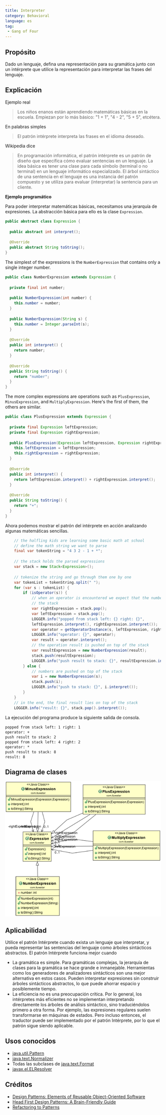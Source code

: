 ```yaml
---
title: Interpreter
category: Behavioral
language: es
tag:
 - Gang of Four
---
```


## Propósito

Dado un lenguaje, defina una representación para su gramática junto con un intérprete que utilice la
representación para interpretar las frases del lenguaje.

## Explicación

Ejemplo real

> Los niños enanos están aprendiendo matemáticas básicas en la escuela. Empiezan por lo más básico: "1 + 1", "4 - 2", "5 + 5", etcétera.

En palabras simples

> El patrón intérprete interpreta las frases en el idioma deseado.

Wikipedia dice

> En programación informática, el patrón intérprete es un patrón de diseño que especifica cómo evaluar sentencias en un lenguaje. La idea básica es tener una clase para cada símbolo (terminal o no terminal) en un lenguaje informático especializado. El árbol sintáctico de una sentencia en el lenguaje es una instancia del patrón compuesto y se utiliza para evaluar (interpretar) la sentencia para un cliente.

**Ejemplo programático**

Para poder interpretar matemáticas básicas, necesitamos una jerarquía de expresiones. La abstracción básica para ello es la clase `Expression`.

```java
public abstract class Expression {

  public abstract int interpret();

  @Override
  public abstract String toString();
}
```

The simplest of the expressions is the `NumberExpression` that contains only a single integer number.

```java
public class NumberExpression extends Expression {

  private final int number;

  public NumberExpression(int number) {
    this.number = number;
  }

  public NumberExpression(String s) {
    this.number = Integer.parseInt(s);
  }

  @Override
  public int interpret() {
    return number;
  }

  @Override
  public String toString() {
    return "number";
  }
}
```

The more complex expressions are operations such as `PlusExpression`, `MinusExpression`, and
`MultiplyExpression`. Here's the first of them, the others are similar.

```java
public class PlusExpression extends Expression {

  private final Expression leftExpression;
  private final Expression rightExpression;

  public PlusExpression(Expression leftExpression, Expression rightExpression) {
    this.leftExpression = leftExpression;
    this.rightExpression = rightExpression;
  }

  @Override
  public int interpret() {
    return leftExpression.interpret() + rightExpression.interpret();
  }

  @Override
  public String toString() {
    return "+";
  }
}
```

Ahora podemos mostrar el patrón del intérprete en acción analizando algunas matemáticas sencillas.

```java
    // the halfling kids are learning some basic math at school
    // define the math string we want to parse
    final var tokenString = "4 3 2 - 1 + *";

    // the stack holds the parsed expressions
    var stack = new Stack<Expression>();

    // tokenize the string and go through them one by one
    var tokenList = tokenString.split(" ");
    for (var s : tokenList) {
        if (isOperator(s)) {
            // when an operator is encountered we expect that the numbers can be popped from the top of
            // the stack
            var rightExpression = stack.pop();
            var leftExpression = stack.pop();
            LOGGER.info("popped from stack left: {} right: {}",
            leftExpression.interpret(), rightExpression.interpret());
            var operator = getOperatorInstance(s, leftExpression, rightExpression);
            LOGGER.info("operator: {}", operator);
            var result = operator.interpret();
            // the operation result is pushed on top of the stack
            var resultExpression = new NumberExpression(result);
            stack.push(resultExpression);
            LOGGER.info("push result to stack: {}", resultExpression.interpret());
        } else {
            // numbers are pushed on top of the stack
            var i = new NumberExpression(s);
            stack.push(i);
            LOGGER.info("push to stack: {}", i.interpret());
        }
    }
    // in the end, the final result lies on top of the stack
    LOGGER.info("result: {}", stack.pop().interpret());
```

La ejecución del programa produce la siguiente salida de consola.

```
popped from stack left: 1 right: 1
operator: +
push result to stack: 2
popped from stack left: 4 right: 2
operator: *
push result to stack: 8
result: 8
```

## Diagrama de clases

![alt text](./etc/interpreter_1.png "Interpreter")

## Aplicabilidad

Utilice el patrón Intérprete cuando exista un lenguaje que interpretar, y pueda representar las sentencias
del lenguaje como árboles sintácticos abstractos. El patrón Intérprete funciona mejor cuando

* La gramática es simple. Para gramáticas complejas, la jerarquía de clases para la gramática se hace grande e inmanejable. Herramientas como los generadores de analizadores sintácticos son una mejor alternativa en estos casos. Pueden interpretar expresiones sin construir árboles sintácticos abstractos, lo que puede ahorrar espacio y posiblemente tiempo.
* La eficiencia no es una preocupación crítica. Por lo general, los intérpretes más eficientes no se implementan interpretando directamente los árboles de análisis sintáctico, sino traduciéndolos primero a otra forma. Por ejemplo, las expresiones regulares suelen transformarse en máquinas de estados. Pero incluso entonces, el traductor puede ser implementado por el patrón Intérprete, por lo que el patrón sigue siendo aplicable.

## Usos conocidos

* [java.util.Pattern](http://docs.oracle.com/javase/8/docs/api/java/util/regex/Pattern.html)
* [java.text.Normalizer](http://docs.oracle.com/javase/8/docs/api/java/text/Normalizer.html)
* Todas las subclases de [java.text.Format](http://docs.oracle.com/javase/8/docs/api/java/text/Format.html)
* [javax.el.ELResolver](http://docs.oracle.com/javaee/7/api/javax/el/ELResolver.html)


## Créditos

* [Design Patterns: Elements of Reusable Object-Oriented Software](https://www.amazon.com/gp/product/0201633612/ref=as_li_tl?ie=UTF8&camp=1789&creative=9325&creativeASIN=0201633612&linkCode=as2&tag=javadesignpat-20&linkId=675d49790ce11db99d90bde47f1aeb59)
* [Head First Design Patterns: A Brain-Friendly Guide](https://www.amazon.com/gp/product/0596007124/ref=as_li_tl?ie=UTF8&camp=1789&creative=9325&creativeASIN=0596007124&linkCode=as2&tag=javadesignpat-20&linkId=6b8b6eea86021af6c8e3cd3fc382cb5b)
* [Refactoring to Patterns](https://www.amazon.com/gp/product/0321213351/ref=as_li_tl?ie=UTF8&camp=1789&creative=9325&creativeASIN=0321213351&linkCode=as2&tag=javadesignpat-20&linkId=2a76fcb387234bc71b1c61150b3cc3a7)

